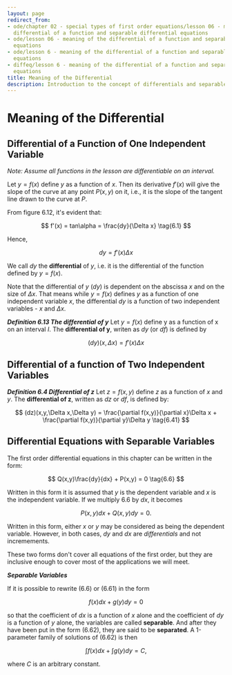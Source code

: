 ```yaml
---
layout: page
redirect_from:
- ode/chapter 02 - special types of first order equations/lesson 06 - meaning of the
  differential of a function and separable differential equations
- ode/lesson 06 - meaning of the differential of a function and separable differential
  equations
- ode/lesson 6 - meaning of the differential of a function and separable differential
  equations
- diffeq/lesson 6 - meaning of the differential of a function and separable differential
  equations
title: Meaning of the Differential
description: Introduction to the concept of differentials and separable variable differential equations. Covers the differential as a function of two variables and the method for solving equations where variables can be separated.
---
```


# Meaning of the Differential

## Differential of a Function of One Independent Variable

*Note: Assume all functions in the lesson are differentiable on an interval.*

Let $y = f(x)$ define $y$ as a function of $x$. Then its derivative $f'(x)$ will give the slope of the curve at any point $P(x,y)$ on it, i.e., it is the slope of the tangent line drawn to the curve at $P$.

From figure 6.12, it's evident that:

$$ f'(x) = tan\alpha = \frac{dy}{\Delta x} \tag{6.1} $$

Hence,

$$ dy = f'(x)\Delta x \tag{6.11} $$

We call $dy$ the **differential** of $y$, i.e. it is the differential of the function defined by $y = f(x)$.

Note that the differential of $y$ ($dy$) is dependent on the abscissa $x$ and on the size of $\Delta x$. That means while $y = f(x)$ defines $y$ as a function of one independent variable $x$, the differential $dy$ is a function of two independent variables - $x$ and $\Delta x$.

***Definition 6.13 The differential of y***
Let $y=f(x)$ define y as a function of x on an interval $I$. The **differential of y**, writen as $dy$ (or $df$) is defined by

$$ (dy)(x,\Delta x) = f'(x)\Delta x \tag{6.14}$$

## Differential of a function of Two Independent Variables

***Definition 6.4 Differential of z***
Let $z = f(x,y)$ define $z$ as a function of $x$ and $y$. The **differential of z**, written as $dz$ or $df$, is defined by:

$$ (dz)(x,y,\Delta x,\Delta y) = \frac{\partial f(x,y)}{\partial x}\Delta x + \frac{\partial f(x,y)}{\partial y}\Delta y \tag{6.41} $$

## Differential Equations with Separable Variables

The first order differential equations in this chapter can be written in the form:

$$ Q(x,y)\frac{dy}{dx} + P(x,y) = 0 \tag{6.6} $$

Written in this form it is assumed that $y$ is the dependent variable and $x$ is the independent variable. If we multiply 6.6 by $dx$, it becomes

$$ P(x,y)dx + Q(x,y)dy = 0. \tag{6.61} $$

Written in this form, either $x$ or $y$ may be considered as being the dependent variable. However, in both cases, $dy$ and $dx$ are *differentials* and not incremements.

These two forms don't cover all equations of the first order, but they are inclusive enough to cover most of the applications we will meet.

***Separable Variables***

If it is possible to rewrite (6.6) or (6.61) in the form

$$ f(x)dx + g(y)dy = 0 \tag{6.62} $$

so that the coefficient of $dx$ is a function of $x$ alone and the coefficient of $dy$ is a function of $y$ alone, the variables are called **separable**. And after they have been put in the form (6.62), they are said to be **separated**. A 1-parameter family of solutions of (6.62) is then

$$ \int f(x)dx + \int g(y)dy = C, \tag{6.63} $$

where $C$ is an arbitrary constant.
